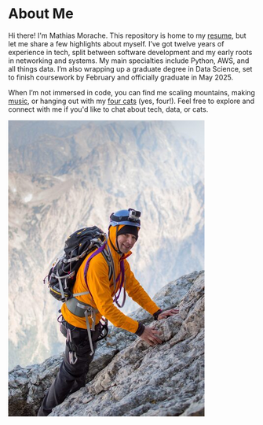 # About Me

Hi there! I'm Mathias Morache. This repository is home to my [resume](https://mmorache.github.io/resume/), but let me share a few highlights about myself. I’ve got twelve years of experience in tech, split between software development and my early roots in networking and systems. My main specialties include Python, AWS, and all things data. I’m also wrapping up a graduate degree in Data Science, set to finish coursework by February and officially graduate in May 2025.

When I’m not immersed in code, you can find me scaling mountains, making [music](https://youtu.be/umlXHiZwxzM?si=Uh-jhfJhOcQh5Pxj), or hanging out with my [four cats](https://mmorache.github.io/vet_analysis/) (yes, four!). Feel free to explore and connect with me if you'd like to chat about tech, data, or cats.

![mathias_morache](grand_teton_github.jpeg)